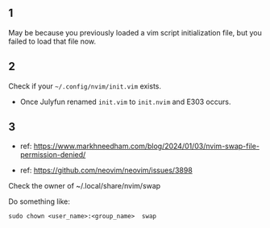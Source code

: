 ## 1

May be because you previously loaded a vim script initialization file, but you failed to load that file now.

## 2

Check if your `~/.config/nvim/init.vim` exists.

- Once Julyfun renamed `init.vim` to `init.nvim` and E303 occurs.

## 3

- ref: https://www.markhneedham.com/blog/2024/01/03/nvim-swap-file-permission-denied/

- ref: https://github.com/neovim/neovim/issues/3898

Check the owner of ~/.local/share/nvim/swap

Do something like:

```
sudo chown <user_name>:<group_name>  swap
```

